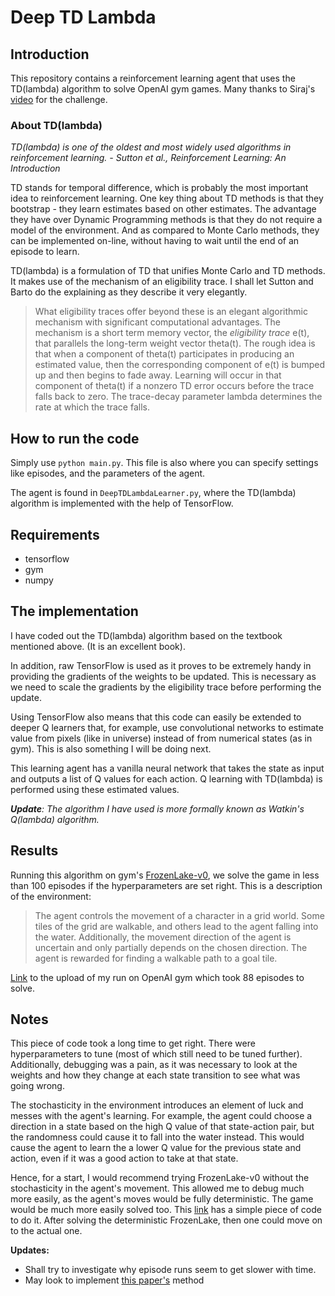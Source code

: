 # Deep TD Lambda
## Introduction
This repository contains a reinforcement learning agent that uses the TD(lambda) algorithm to solve OpenAI gym games. Many thanks to Siraj's [video](https://www.youtube.com/watch?v=79pmNdyxEGo) for the challenge.

### About TD(lambda)
*TD(lambda) is one of the oldest and most widely used algorithms in reinforcement learning. - Sutton et al., Reinforcement Learning: An Introduction*

TD stands for temporal difference, which is probably the most important idea to reinforcement learning. One key thing about TD methods is that they bootstrap - they learn estimates based on other estimates. The advantage they have over Dynamic Programming methods is that they do not require a model of the environment. And as compared to Monte Carlo methods, they can be implemented on-line, without having to wait until the end of an episode to learn.

TD(lambda) is a formulation of TD that unifies Monte Carlo and TD methods. It makes use of the mechanism of an eligibility trace. I shall let Sutton and Barto do the explaining as they describe it very elegantly.

> What eligibility traces offer beyond these is an elegant algorithmic mechanism with significant computational advantages. The mechanism is a short term memory vector, the *eligibility trace* e(t), that parallels the long-term weight vector theta(t). The rough idea is that when a component of theta(t) participates in producing an estimated value, then the corresponding component of e(t) is bumped up and then begins to fade away. Learning will occur in that component of theta(t) if a nonzero TD error occurs before the trace falls back to zero. The trace-decay parameter lambda determines the rate at which the trace falls.

## How to run the code
Simply use `python main.py`. This file is also where you can specify settings like episodes, and the parameters of the agent.

The agent is found in `DeepTDLambdaLearner.py`, where the TD(lambda) algorithm is implemented with the help of TensorFlow.

## Requirements
* tensorflow
* gym
* numpy

## The implementation
I have coded out the TD(lambda) algorithm based on the textbook mentioned above. (It is an excellent book).

In addition, raw TensorFlow is used as it proves to be extremely handy in providing the gradients of the weights to be updated. This is necessary as we need to scale the gradients by the eligibility trace before performing the update.

Using TensorFlow also means that this code can easily be extended to deeper Q learners that, for example, use convolutional networks to estimate value from pixels (like in universe) instead of from numerical states (as in gym). This is also something I will be doing next.

This learning agent has a vanilla neural network that takes the state as input and outputs a list of Q values for each action. Q learning with TD(lambda) is performed using these estimated values.

***Update**: The algorithm I have used is more formally known as Watkin's Q(lambda) algorithm.*

## Results
Running this algorithm on gym's [FrozenLake-v0](https://gym.openai.com/envs/FrozenLake-v0), we solve the game in less than 100 episodes if the hyperparameters are set right. This is a description of the environment:

> The agent controls the movement of a character in a grid world. Some tiles of the grid are walkable, and others lead to the agent falling into the water. Additionally, the movement direction of the agent is uncertain and only partially depends on the chosen direction. The agent is rewarded for finding a walkable path to a goal tile.

[Link](https://gym.openai.com/evaluations/eval_OyMhE4BARAmQDY8ixyZALQ) to the upload of my run on OpenAI gym which took 88 episodes to solve.

## Notes
This piece of code took a long time to get right. There were hyperparameters to tune (most of which still need to be tuned further). Additionally, debugging was a pain, as it was necessary to look at the weights and how they change at each state transition to see what was going wrong. 

The stochasticity in the environment introduces an element of luck and messes with the agent's learning. For example, the agent could choose a direction in a state based on the high Q value of that state-action pair, but the randomness could cause it to fall into the water instead. This would cause the agent to learn the a lower Q value for the previous state and action, even if it was a good action to take at that state.

Hence, for a start, I would recommend trying FrozenLake-v0 without the stochasticity in the agent's movement. This allowed me to debug much more easily, as the agent's moves would be fully deterministic. The game would be much more easily solved too. This [link](https://github.com/openai/gym/issues/565) has a simple piece of code to do it. After solving the deterministic FrozenLake, then one could move on to the actual one.

**Updates:** 
* Shall try to investigate why episode runs seem to get slower with time.
* May look to implement [this paper's](http://proceedings.mlr.press/v32/sutton14.pdf) method


